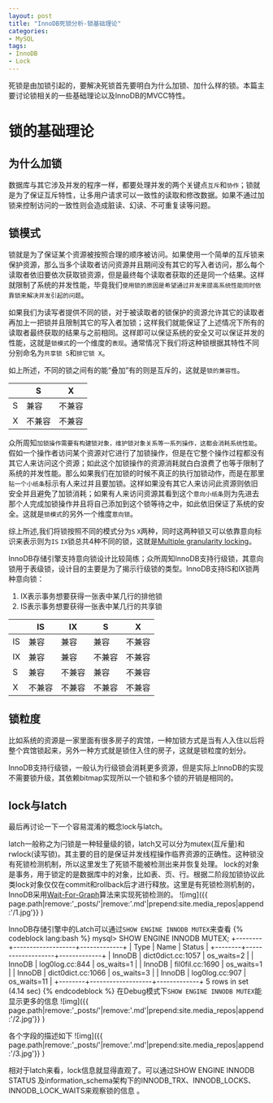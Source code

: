 ```yaml
---
layout: post
title: "InnoDB死锁分析-锁基础理论"
categories:
- MySQL
tags:
- InnoDB
- Lock
---
```

死锁是由加锁引起的，要解决死锁首先要明白为什么加锁、加什么样的锁。本篇主要讨论锁相关的一些基础理论以及InnoDB的MVCC特性。

# 锁的基础理论

## 为什么加锁
数据库与其它涉及并发的程序一样，都要处理并发的两个关键点`互斥`和`协作`；锁就是为了保证互斥特性，让多用户请求可以一致性的读取和修改数据。如果不通过加锁来控制访问的一致性则会造成脏读、幻读、不可重复读等问题。

## 锁模式
锁就是为了保证某个资源被按照合理的顺序被访问。如果使用一个简单的互斥锁来保护资源，那么当多个读取者访问资源并且期间没有其它的写入者访问，那么每个读取者依旧要依次获取锁资源，但是最终每个读取者获取的还是同一个结果。这样就限制了系统的并发性能，毕竟我们`使用锁的原因是希望通过并发来提高系统性能同时依靠锁来解决并发引起的问题`。

如果我们为读写者提供不同的锁，对于被读取者的锁保护的资源允许其它的读取者再加上一把锁并且限制其它的写入者加锁；这样我们就能保证了上述情况下所有的读取者最终获取的结果与之前相同。这样即可以保证系统的安全又可以保证并发的性能，这就是`锁模式`的一个维度的`表现`。通常情况下我们将这种锁根据其特性不同分别命名为`共享锁 S`和`排它锁 X`。

如上所述，不同的锁之间有的能“叠加”有的则是互斥的，这就是`锁的兼容性`。

|     |S        |X       |
|-----|---------|--------|
|S    |     兼容|   不兼容|
|X    |   不兼容|    不兼容|

众所周知`加锁操作需要有构建锁对象，维护锁对象关系等一系列操作，这都会消耗系统性能`。假如一个操作者访问某个资源对它进行了加锁操作，但是在它整个操作过程都没有其它人来访问这个资源；如此这个加锁操作的资源消耗就白白浪费了也等于限制了系统的并发性能。那么如果我们在加锁的时候不真正的执行加锁动作，而是在那里`贴一个小纸条`标示有人来过并且要加锁。这样如果没有其它人来访问此资源则依旧安全并且避免了加锁消耗；如果有人来访问资源其看到这个`意向小纸条`则为先进去那个人完成加锁操作并且将自己添加到这个锁等待之中，如此依旧保证了系统的安全。这就是`锁模式`的另外一个维度`意向锁`。

综上所述,我们将锁按照不同的模式分为`S` `X`两种，同时这两种锁又可以依靠意向标识来表示则为`IS` `IX`锁总共4种不同的锁，这就是[Multiple granularity locking](https://en.wikipedia.org/wiki/Multiple_granularity_locking)。

InnoDB存储引擎支持意向锁设计比较简练；众所周知InnoDB支持行级锁，其意向锁用于表级锁，设计目的主要是为了揭示行级锁的类型。InnoDB支持IS和IX锁两种意向锁：

1. IX表示事务想要获得一张表中某几行的排他锁
2. IS表示事务想要获得一张表中某几行的共享锁

|     |IS          |IX         | S         | X         |
|-----|------------|-----------|-----------|-----------|
|IS   |        兼容|         兼容|       兼容|      不兼容|
|IX   |        兼容|         兼容|      不兼容|     不兼容|
| S   |        兼容|        不兼容|       兼容|     不兼容|
| X   |      不兼容|        不兼容|     不兼容|      不兼容|

## 锁粒度
比如系统的资源是一家里面有很多房子的宾馆，一种加锁方式是当有人入住以后将整个宾馆锁起来，另外一种方式就是锁住入住的房子，这就是锁粒度的划分。

InnoDB支持行级锁，一般认为行级锁会消耗更多资源，但是实际上InnoDB的实现不需要锁升级，其依赖bitmap实现所以一个锁和多个锁的开销是相同的。

## lock与latch
最后再讨论一下一个容易混淆的概念lock与latch。

latch一般称之为闩锁是一种轻量级的锁，latch又可以分为mutex(互斥量)和rwlock(读写锁)。其主要的目的是保证并发线程操作临界资源的正确性。这种锁没有死锁检测机制，所以这里发生了死锁不能被检测出来并恢复处理。
lock的对象是事务，用于锁定的是数据库中的对象，比如表、页、行。根据二阶段加锁协议此类lock对象仅仅在commit和rollback后才进行释放。这里是有死锁检测机制的，InnoDB采用[Wait-For-Graph](https://en.wikipedia.org/wiki/Wait-for_graph)算法来实现死锁检测的。
![img]({{ page.path|remove:'_posts/'|remove:'.md'|prepend:site.media_repos|append:'/1.jpg'}} )

InnoDB存储引擎中的Latch可以通过`SHOW ENGINE INNODB MUTEX`来查看
{% codeblock lang:bash %}
mysql> SHOW ENGINE INNODB MUTEX;
+--------+-------------------+-------------+
| Type   | Name              | Status      |
+--------+-------------------+-------------+
| InnoDB | dict0dict.cc:1057 | os_waits=2  |
| InnoDB | log0log.cc:844    | os_waits=1  |
| InnoDB | fil0fil.cc:1690   | os_waits=1  |
| InnoDB | dict0dict.cc:1066 | os_waits=3  |
| InnoDB | log0log.cc:907    | os_waits=11 |
+--------+-------------------+-------------+
5 rows in set (4.14 sec)
{% endcodeblock %}
在Debug模式下`SHOW ENGINE INNODB MUTEX`能显示更多的信息
![img]({{ page.path|remove:'_posts/'|remove:'.md'|prepend:site.media_repos|append:'/2.jpg'}} )

各个字段的描述如下
![img]({{ page.path|remove:'_posts/'|remove:'.md'|prepend:site.media_repos|append:'/3.jpg'}} )

相对于latch来看，lock信息就显得直观了。可以通过SHOW ENGINE INNODB STATUS 及information_schema架构下的INNODB_TRX、INNODB_LOCKS、INNODB_LOCK_WAITS来观察锁的信息 。



